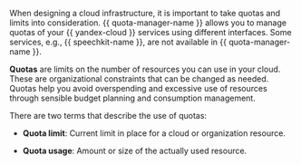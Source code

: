 When designing a cloud infrastructure, it is important to take quotas and limits into consideration. {{ quota-manager-name }} allows you to manage quotas of your {{ yandex-cloud }} services using different interfaces. Some services, e.g., {{ speechkit-name }}, are not available in {{ quota-manager-name }}.

**Quotas** are limits on the number of resources you can use in your cloud. These are organizational constraints that can be changed as needed. Quotas help you avoid overspending and excessive use of resources through sensible budget planning and consumption management.

There are two terms that describe the use of quotas:

* **Quota limit**: Current limit in place for a cloud or organization resource.

* **Quota usage**: Amount or size of the actually used resource.